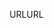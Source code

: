 <span data-ttu-id="0956d-101">URL</span><span class="sxs-lookup"><span data-stu-id="0956d-101">URL</span></span>